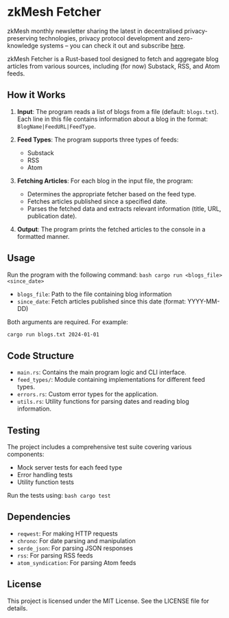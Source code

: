 # zkMesh Fetcher

zkMesh monthly newsletter sharing the latest in decentralised privacy-preserving technologies, privacy protocol development and zero-knowledge systems – you can check it out and subscribe [here](https://zkmesh.substack.com/).

zkMesh Fetcher is a Rust-based tool designed to fetch and aggregate blog articles from various sources, including (for now) Substack, RSS, and Atom feeds.

## How it Works

1. **Input**: The program reads a list of blogs from a file (default: `blogs.txt`). Each line in this file contains information about a blog in the format: `BlogName|FeedURL|FeedType`.

2. **Feed Types**: The program supports three types of feeds:
   - Substack
   - RSS
   - Atom

3. **Fetching Articles**: For each blog in the input file, the program:
   - Determines the appropriate fetcher based on the feed type.
   - Fetches articles published since a specified date.
   - Parses the fetched data and extracts relevant information (title, URL, publication date).

4. **Output**: The program prints the fetched articles to the console in a formatted manner.

## Usage

Run the program with the following command:
`bash
cargo run <blogs_file> <since_date>
`

- `blogs_file`: Path to the file containing blog information
- `since_date`: Fetch articles published since this date (format: YYYY-MM-DD)

Both arguments are required. For example:

```bash
cargo run blogs.txt 2024-01-01
```

## Code Structure

- `main.rs`: Contains the main program logic and CLI interface.
- `feed_types/`: Module containing implementations for different feed types.
- `errors.rs`: Custom error types for the application.
- `utils.rs`: Utility functions for parsing dates and reading blog information.

## Testing

The project includes a comprehensive test suite covering various components:
- Mock server tests for each feed type
- Error handling tests
- Utility function tests

Run the tests using:
`bash
cargo test
`

## Dependencies

- `reqwest`: For making HTTP requests
- `chrono`: For date parsing and manipulation
- `serde_json`: For parsing JSON responses
- `rss`: For parsing RSS feeds
- `atom_syndication`: For parsing Atom feeds

## License

This project is licensed under the MIT License. See the LICENSE file for details.